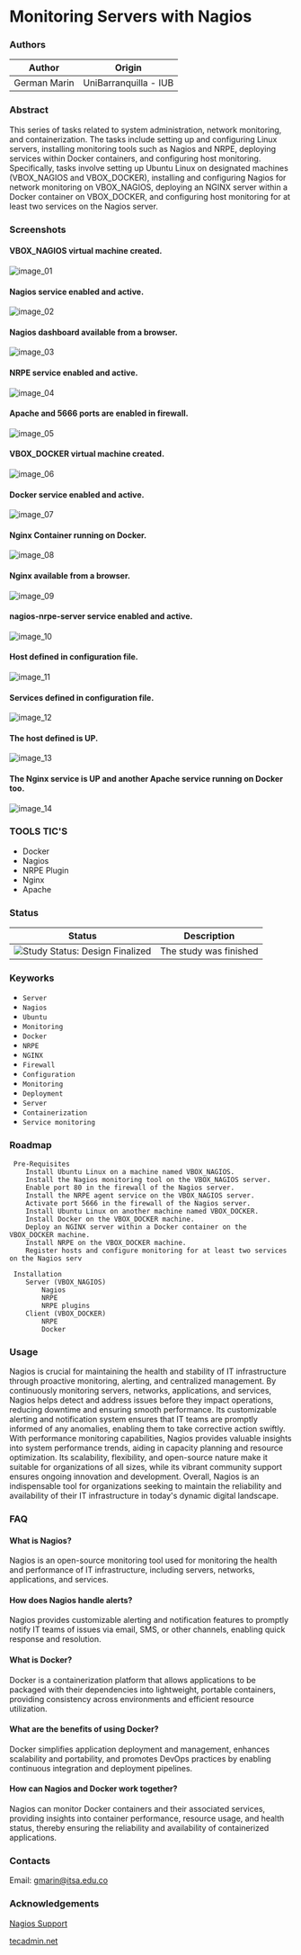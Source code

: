 Monitoring Servers with Nagios 
=================

### Authors

| Author          | Origin                               |
| --------------- | ------------------------------------ |
| German Marin    | UniBarranquilla - IUB                |


### Abstract

This series of tasks related to system administration, network monitoring, and containerization. The tasks include setting up and configuring Linux servers, installing monitoring tools such as Nagios and NRPE, deploying services within Docker containers, and configuring host monitoring. Specifically, tasks involve setting up Ubuntu Linux on designated machines (VBOX_NAGIOS and VBOX_DOCKER), installing and configuring Nagios for network monitoring on VBOX_NAGIOS, deploying an NGINX server within a Docker container on VBOX_DOCKER, and configuring host monitoring for at least two services on the Nagios server.

### Screenshots

#### VBOX_NAGIOS virtual machine created.
![image_01](./images/image_01.png)

#### Nagios service enabled and active.
![image_02](./images/image_02.png)

#### Nagios dashboard available from a browser.
![image_03](./images/image_03.png)

#### NRPE service enabled and active.
![image_04](./images/image_04.png)

#### Apache and 5666 ports are enabled in firewall.
![image_05](./images/image_05.png)

#### VBOX_DOCKER virtual machine created.
![image_06](./images/image_06.png)

#### Docker service enabled and active.
![image_07](./images/image_07.png)

#### Nginx Container running on Docker.
![image_08](./images/image_08.png)

#### Nginx available from a browser.
![image_09](./images/image_09.png)

#### nagios-nrpe-server service enabled and active.
![image_10](./images/image_10.png)

#### Host defined in configuration file.
![image_11](./images/image_11.png)

#### Services defined in configuration file.
![image_12](./images/image_12.png)

#### The host defined is UP.
![image_13](./images/image_13.png)

#### The Nginx service is UP and another Apache service running on Docker too.
![image_14](./images/image_14.png)


### TOOLS TIC'S

- Docker
- Nagios
- NRPE Plugin
- Nginx
- Apache

### Status

| Status            | Description                          |
| ----------------- | ------------------------------------ |
| <img src="https://img.shields.io/badge/Study%20Status-Design%20Finalized-brightgreen.svg" alt="Study Status: Design Finalized"> | The study was finished | 

### Keyworks

- `Server`
- `Nagios`
- `Ubuntu`
- `Monitoring`
- `Docker`
- `NRPE`
- `NGINX`
- `Firewall`
- `Configuration`
- `Monitoring`
- `Deployment`
- `Server`
- `Containerization`
- `Service monitoring`

### Roadmap

	 Pre-Requisites
	 	Install Ubuntu Linux on a machine named VBOX_NAGIOS.
		Install the Nagios monitoring tool on the VBOX_NAGIOS server.
		Enable port 80 in the firewall of the Nagios server.
		Install the NRPE agent service on the VBOX_NAGIOS server.
		Activate port 5666 in the firewall of the Nagios server.
		Install Ubuntu Linux on another machine named VBOX_DOCKER.
		Install Docker on the VBOX_DOCKER machine.
		Deploy an NGINX server within a Docker container on the VBOX_DOCKER machine.
		Install NRPE on the VBOX_DOCKER machine.
		Register hosts and configure monitoring for at least two services on the Nagios serv

	 Installation
		Server (VBOX_NAGIOS)
			Nagios
			NRPE
			NRPE plugins
		Client (VBOX_DOCKER)
			NRPE
			Docker


### Usage

Nagios is crucial for maintaining the health and stability of IT infrastructure through proactive monitoring, alerting, and centralized management. By continuously monitoring servers, networks, applications, and services, Nagios helps detect and address issues before they impact operations, reducing downtime and ensuring smooth performance. Its customizable alerting and notification system ensures that IT teams are promptly informed of any anomalies, enabling them to take corrective action swiftly. With performance monitoring capabilities, Nagios provides valuable insights into system performance trends, aiding in capacity planning and resource optimization. Its scalability, flexibility, and open-source nature make it suitable for organizations of all sizes, while its vibrant community support ensures ongoing innovation and development. Overall, Nagios is an indispensable tool for organizations seeking to maintain the reliability and availability of their IT infrastructure in today's dynamic digital landscape.

### FAQ

#### What is Nagios?
Nagios is an open-source monitoring tool used for monitoring the health and performance of IT infrastructure, including servers, networks, applications, and services.

#### How does Nagios handle alerts?
Nagios provides customizable alerting and notification features to promptly notify IT teams of issues via email, SMS, or other channels, enabling quick response and resolution.

#### What is Docker?
Docker is a containerization platform that allows applications to be packaged with their dependencies into lightweight, portable containers, providing consistency across environments and efficient resource utilization.

#### What are the benefits of using Docker?
Docker simplifies application deployment and management, enhances scalability and portability, and promotes DevOps practices by enabling continuous integration and deployment pipelines.

#### How can Nagios and Docker work together?
Nagios can monitor Docker containers and their associated services, providing insights into container performance, resource usage, and health status, thereby ensuring the reliability and availability of containerized applications.

### Contacts

Email: gmarin@itsa.edu.co

### Acknowledgements

[Nagios Support](https://support.nagios.com/kb/article/nagios-core-installing-nagios-core-from-source-96.html#Ubuntu)

[tecadmin.net](https://tecadmin.net/how-to-install-nagios-nrpe-client-on-ubuntu-22-04/)
